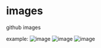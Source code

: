# images
github images

example:
![image](nothing)
![image](https://github.com/youhuangla/images/blob/main/20210530150006.png)
![image](https://github.com/youhuangla/images/blob/main/20151004170236_Uz4vt.jpeg)
